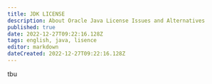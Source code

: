 ```yaml
---
title: JDK LICENSE
description: About Oracle Java License Issues and Alternatives
published: true
date: 2022-12-27T09:22:16.128Z
tags: english, java, lisence
editor: markdown
dateCreated: 2022-12-27T09:22:16.128Z
---
```


tbu